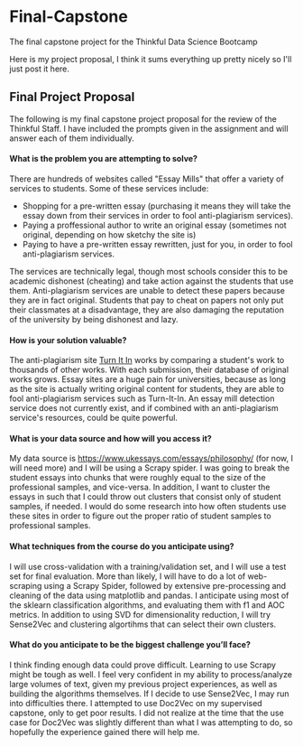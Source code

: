 # Final-Capstone
The final capstone project for the Thinkful Data Science Bootcamp

Here is my project proposal, I think it sums everything up pretty nicely so I'll just post it here.

## Final Project Proposal
The following is my final capstone project proposal for the review of the Thinkful Staff. I have included the prompts given in the assignment and will answer each of them individually.


#### What is the problem you are attempting to solve?
There are hundreds of websites called "Essay Mills" that offer a variety of services to students. Some of these services include:
- Shopping for a pre-written essay (purchasing it means they will take the essay down from their services in order to fool anti-plagiarism services).
- Paying a proffessional author to write an original essay (sometimes not original, depending on how sketchy the site is)
- Paying to have a pre-written essay rewritten, just for you, in order to fool anti-plagiarism services.

The services are technically legal, though most schools consider this to be academic dishonest (cheating) and take action against the students that use them. Anti-plagiarism services are unable to detect these papers because they are in fact original. Students that pay to cheat on papers not only put their classmates at a disadvantage, they are also damaging the reputation of the university by being dishonest and lazy. 



#### How is your solution valuable?
The anti-plagiarism site [Turn It In](turnitin.com) works by comparing a student's work to thousands of other works. With each submission, their database of original works grows. Essay sites are a huge pain for universities, because as long as the site is actually writing original content for students, they are able to fool anti-plagiarism services such as Turn-It-In. An essay mill detection service does not currently exist, and if combined with an anti-plagiarism service's resources, could be quite powerful.



#### What is your data source and how will you access it?
My data source is https://www.ukessays.com/essays/philosophy/ (for now, I will need more) and I will be using a Scrapy spider. I was going to break the student essays into chunks that were roughly equal to the size of the professional samples, and vice-versa. In addition, I want to cluster the essays in such that I could throw out clusters that consist only of student samples, if needed. I would do some research into how often students use these sites in order to figure out the proper ratio of student samples to professional samples.




#### What techniques from the course do you anticipate using?
I will use cross-validation with a training/validation set, and I will use a test set for final evaluation. More than likely, I will have to do a lot of web-scraping using a Scrapy Spider, followed by extensive pre-processing and cleaning of the data using matplotlib and pandas. I anticipate using most of the sklearn classification algorithms, and evaluating them with f1 and AOC metrics. In addition to using SVD for dimensionality reduction, I will try Sense2Vec and clustering algortihms that can select their own clusters.



#### What do you anticipate to be the biggest challenge you’ll face?
I think finding enough data could prove difficult. Learning to use Scrapy might be tough as well. I feel very confident in my ability to process/analyze large volumes of text, given my previous project experiences, as well as building the algorithms themselves. If I decide to use Sense2Vec, I may run into difficulties there. I attempted to use Doc2Vec on my supervised capstone, only to get poor results. I did not realize at the time that the use case for Doc2Vec was slightly different than what I was attempting to do, so hopefully the experience gained there will help me.
